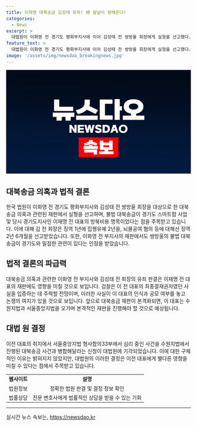```yaml
---
title: 이재명 대북송금 김성태 유죄! 檢 칼날이 향해온다!
categories:
  - News
excerpt: >
  대법원이 이화영 전 경기도 평화부지사에 이어 김성태 전 쌍방울 회장에게 실형을 선고했다. 법원은 쌍방울이 북한에 건넨 돈이 경기도의 스마트팜 사업과 이재명 전 대표의 방북비용 명목이라는 것을 인정했으며, 이 전 대표의 재판에서도 같은 점을 입증하는 데 주력할 것으로 보인다. 법원은 김 전 회장과 이 전 부지사가 공동정범 관계에 있다고 봤으며, 대북송금 사건과 관련된 재판은 총 4개의 재판을 소화해야 한다.
feature_text: >
  대법원이 이화영 전 경기도 평화부지사에 이어 김성태 전 쌍방울 회장에게 실형을 선고했다. 법원은 쌍방울이 북한에 건넨 돈이 경기도의 스마트팜 사업과 이재명 전 대표의 방북비용 명목이라는 것을 인정했으며, 이 전 대표의 재판에서도 같은 점을 입증하는 데 주력할 것으로 보인다. 법원은 김 전 회장과 이 전 부지사가 공동정범 관계에 있다고 봤으며, 대북송금 사건과 관련된 재판은 총 4개의 재판을 소화해야 한다.
image: '/assets/img/newsdao_breakingnews.jpg'
---
```


<p><img src="/assets/img/newsdao_breakingnews.jpg" alt="bookingtag 속보" /></p>

<h2 data-ke-size="size26">대북송금 의혹과 법적 결론</h2>

<p data-ke-size="size16">한국 법원이 이화영 전 경기도 평화부지사와 김성태 전 쌍방울 회장을 대상으로 한 대북송금 의혹과 관련된 재판에서 실형을 선고하며, 불법 대북송금이 경기도 스마트팜 사업 및 당시 경기도지사인 이재명 전 대표의 방북비용 명목이었다는 점을 주목받고 있습니다. 이에 대해 김 전 회장은 징역 1년에 집행유예 2년을, 뇌물공여 혐의 등에 대해선 징역 2년 6개월을 선고받았습니다. 또한, 이화영 전 부지사의 재판에서도 쌍방울의 불법 대북송금이 경기도와 밀접한 관련이 있다는 인정을 받았습니다.</p>

<h2 data-ke-size="size26">법적 결론의 파급력</h2>

<p data-ke-size="size16">대북송금 의혹과 관련한 이화영 전 부지사와 김성태 전 회장의 유죄 판결은 이재명 전 대표의 재판에도 영향을 미칠 것으로 보입니다. 검찰은 이 전 대표의 최종결재권자였던 사실을 입증하는 데 주력할 전망이며, 이러한 사실이 이 대표의 인식과 공모 여부를 놓고 논쟁의 여지가 있을 것으로 보입니다. 앞으로 대북송금 재판이 본격화되면, 이 대표는 수원지법과 서울중앙지법을 오가며 본격적인 재판을 진행해야 할 것으로 예상됩니다.</p>

<h2 data-ke-size="size26">대법 원 결정</h2>

<p data-ke-size="size16">이전 대표의 취지에서 서울중앙지법 형사합의33부에서 심리 중인 사건을 수원지법에서 진행된 대북송금 사건과 병합해달라는 신청이 대법원에 기각되었습니다. 이에 대한 구체적인 이유는 밝혀지지 않았지만, 대법원의 이러한 결정은 이전 대표에게 별다른 영향을 미칠 수 있다는 점에서 주목받고 있습니다.</p>

<table>
    <tr>
        <td style="text-align: center; height: 17px;"><b>웹사이트</b></td>
        <td style="text-align: center; height: 17px;"><b>설명</b></td>
    </tr>
    <tr>
        <td style="text-align: center; height: 17px;">법원정보</td>
        <td style="text-align: center; height: 17px;">정확한 법원 판결 및 결정 정보 확인</td>
    </tr>
    <tr>
        <td style="text-align: center; height: 17px;">법률상담</td>
        <td style="text-align: center; height: 17px;">전문 변호사에게 법률적인 상담을 받을 수 있는 기회</td>
    </tr>
</table>

<p><hr></p>
실시간 뉴스 속보는, <a href="https://newsdao.kr" rel="dofollow">https://newsdao.kr</a>



